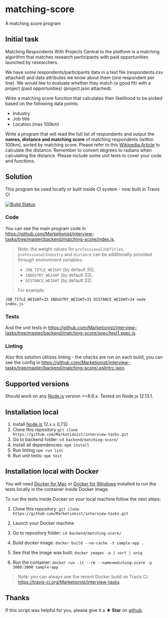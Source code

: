 # matching-score

A matching score program

## Initial task
Matching Respondents With Projects
Central to the platform is a matching algorithm that matches research
participants with paid opportunities launched by researchers.

We have some respondents/participants data in a text file (respondents.csv
attached) and data attributes we know about them (one respondent per line). We
would like to evaluate whether they match (a good fit) with a project (paid
opportunities) (project.json attached).

Write a matching score function that calculates their likelihood to be picked
based on the following data points:
- Industry
- Job title
- Location (max 100km)

Write a program that will read the full list of respondents and output the
**names, distance and matching score** of matching respondents (within 100km),
sorted by matching score.
Please refer to this
[Wikipedia Article](https://en.wikipedia.org/wiki/Great-circle_distance) to
calculate the distance. Remember to convert degrees to radians when calculating
the distance. Please include some unit tests to cover your code and functions.

## Solution
This program be used locally or built inside CI system - now built in Travis CI

[![Build Status](https://travis-ci.org/Marketionist/interview-tasks.svg?branch=master)](https://travis-ci.org/Marketionist/interview-tasks)

### Code
You can see the main program code in
https://github.com/Marketionist/interview-tasks/tree/master/backend/matching-score/index.js.

> Note: the weight values for `professionalJobTitles`, `professionalIndustry` and
> `distance` can be additionally provided through environment variables:
> - `JOB_TITLE_WEIGHT` (by default 35),
> - `INDUSTRY_WEIGHT` (by default 33),
> - `DISTANCE_WEIGHT` (by default 32).

> For example:
```
JOB_TITLE_WEIGHT=33 INDUSTRY_WEIGHT=33 DISTANCE_WEIGHT=34 node index.js
```

### Tests
And the unit tests in https://github.com/Marketionist/interview-tasks/tree/master/backend/matching-score/spec/test1.spec.js.

### Linting
Also this solution utilizes linting - the checks are run on each build, you can see the config in
https://github.com/Marketionist/interview-tasks/tree/master/backend/matching-score/.eslintrc.json.

## Supported versions
Should work on any [Node.js](http://nodejs.org/) version >=8.6.x. Tested on
Node.js 12.13.1.

## Installation local
1. Install [Node.js](http://nodejs.org/) 12.x.x (LTS)
2. Clone this repository `git clone https://github.com/Marketionist/interview-tasks.git`
3. Go to backend folder: `cd backend/matching-score/`
4. Install all dependencies: `npm install`
5. Run linting `npm run lint`
6. Run unit tests: `npm test`

## Installation local with Docker
You will need
[Docker for Mac](https://docs.docker.com/docker-for-mac/ "Docker for Mac") or
[Docker for Windows](https://docs.docker.com/docker-for-windows/ "Docker for Windows")
installed to run the tests locally in the container inside Docker image.

To run the tests inside Docker on your local machine follow the next steps:

1. Clone this repository: `git clone https://github.com/Marketionist/interview-tasks.git`

2. Launch your Docker machine

3. Go to repository folder: `cd backend/matching-score/`

4. Build docker image: `docker build --no-cache -t sample-app .`

5. See that the image was built: `docker images -a | sort | uniq`

6. Run the container: `docker run -it --rm --name=matching-score -p 3000:3000 sample-app`

> Note: you can always see the recent Docker build on Travis CI:
> https://travis-ci.org/Marketionist/interview-tasks

## Thanks
If this script was helpful for you, please give it a **★ Star**
on [github](https://github.com/Marketionist/interview-tasks).
